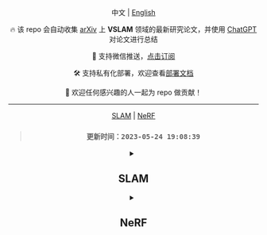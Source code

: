 <div align="center">

中文 | [English](./README.md)

🔥 该 repo 会自动收集 [arXiv](https://arxiv.org/) 上 **VSLAM** 领域的最新研究论文，并使用 [ChatGPT](https://chat.openai.com) 对论文进行总结

🔔 支持微信推送，[点击订阅](https://wxpusher.zjiecode.com/wxuser/?type=2&id=9888#/follow)

🛠️ 支持私有化部署，欢迎查看[部署文档](./DEPLOY.md#部署)

🤗 欢迎任何感兴趣的人一起为 repo 做贡献！

---

[SLAM](#SLAM) | [NeRF](#NeRF)

> ### `更新时间：2023-05-24 19:08:39`

<details><summary>

## **SLAM**

</summary>

| 发布时间 | 标题 | 总结 |
|:-:|:-:|:-:|
|2023-05-05|[多S图：一种协作式语义SLAM架构](http://arxiv.org/pdf/2305.03441.pdf)|Multi S-graphs是一种协作式语义SLAM架构，利用高级语义信息提高了SLAM算法的闭环检测和整体精度，同时最小化了机器人之间的信息交换。实验结果证明了该算法在地图生成任务中的良好性能。代码：未提供|
|2023-03-10|[协作式仿真双胞胎控制和自治的移动机器人](http://arxiv.org/pdf/2303.06172.pdf)|本文介绍了一种协作式仿真双胞胎策略，用于控制和管理资源受限的移动机器人。双胞胎通过将机器人系统分为虚拟和物理空间来实现自主导航。物理机器人跟踪模拟双胞胎的速度并通过与环境互动生成反馈。所提出的方法显示了实用性，并提供了性能改进，与典型的远程计算和数字孪生方法相比。代码：未提供|

</details>
<details><summary>

## **NeRF**

</summary>

| 发布时间 | 标题 | 总结 |
|:-:|:-:|:-:|
|2023-05-03|[将HoloLens与Instant-NeRFs相结合：先进的实时三维移动映射](http://arxiv.org/pdf/2304.14301.pdf)|本文将Microsoft HoloLens 2与Instant-NeRFs相结合，实现了基于RGB相机图像的实时三维重建。HoloLens作为多传感器平台用于SLAM-based相机姿态确定，而高性能PC负责训练和三维重建。通过特定的推断算法，可以在1秒内提取500万个场景点，性能比使用NeRFs进行网格点采样的性能优越多个数量级。所提出的方法代表了移动映射设置中重要的进步。代码：https://github.com/ivalab/Instant-NeRFs|
|2023-04-18|[SurfelNeRF：在线逼真重建室内场景的神经Surfel辐射场](http://arxiv.org/pdf/2304.08971.pdf)|SurfelNeRF是一种神经Surfel辐射场方法，将显式几何表示与NeRF渲染相结合，以实现大规模室内场景的高效在线重建和高质量渲染。SurfelNeRF采用灵活可扩展的神经Surfel表示存储几何属性和提取的外观特征，并使用可微栅格化方案进行高效渲染。实验结果表明，SurfelNeRF在ScanNet上实现了最先进的性能。代码：https://github.com/sxyu/SurfelNeRF|

</details>
</div>